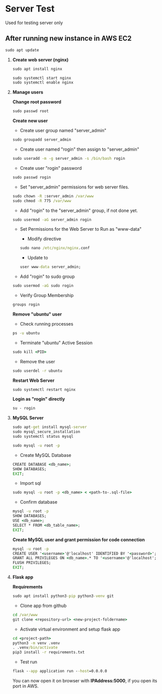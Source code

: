 # Server Test

Used for testing server only


## After running new instance in AWS EC2

```cmd
sudo apt update
```

1. **Create web server (nginx)**
   ```cmd
   sudo apt install nginx
   ```
   ```cmd
   sudo systemctl start nginx
   sudo systemctl enable nginx
   ```

2. **Manage users**
   
   **Change root password**

   ```cmd
   sudo passwd root
   ```

   **Create new user**

   * Create user group named "server_admin" 
   ```cmd
   sudo groupadd server_admin
   ```
   
   * Create user named "rogin" then assign to "server_admin" 
   ```cmd
   sudo useradd -m -g server_admin -s /bin/bash rogin
   ```
   
   * Create user "rogin" password 
   ```cmd
   sudo passwd rogin
   ```
   
   * Set "server_admin" permissions for web server files.
   ```cmd
   sudo chown -R :server_admin /var/www
   sudo chmod -R 775 /var/www
   ```
   
   * Add "rogin" to the "server_admin" group, if not done yet.
   ``` cmd
   sudo usermod -aG server_admin rogin
   ```
   
   * Set Permissions for the Web Server to Run as "www-data"
      * Modify directive
      ``` cmd
      sudo nano /etc/nginx/nginx.conf
      ```
      * Update to
      ``` cmd
      user www-data server_admin;
      ```
   
   * Add "rogin" to sudo group
   ``` cmd
   sudo usermod -aG sudo rogin
   ```
   
   * Verify Group Membership
   ``` cmd
   groups rogin
   ```

   **Remove "ubuntu" user**
   
   * Check running processes
   ``` cmd
   ps -u ubuntu
   ```

   * Terminate "ubuntu" Active Session
   ``` cmd
   sudo kill <PID>
   ```

   * Remove the user
   ``` cmd
   sudo userdel -r ubuntu
   ```

   **Restart Web Server**
   ``` cmd
   sudo systemctl restart nginx
   ```
  
   **Login as "rogin" directly**
   ``` cmd
   su - rogin
   ```

3. **MySQL Server**

   ``` cmd
   sudo apt-get install mysql-server
   sudo mysql_secure_installation
   sudo systemctl status mysql
   ```

   ``` cmd
   sudo mysql -u root -p
   ```

   * Create MySQL Database
   ``` cmd
   CREATE DATABASE <db_name>;
   SHOW DATABASES;
   EXIT;
   ```

   * Import sql
   ``` cmd
   sudo mysql -u root -p <db_name> < <path-to-.sql-file> 
   ```

   * Confirm database
   ``` cmd
   mysql -u root -p
   SHOW DATABASES;
   USE <db_name>;
   SELECT * FROM <db_table_name>;
   EXIT;
   ```
   
   **Create MySQL user and grant permission for code connection**
   ``` cmd
   mysql -u root -p
   CREATE USER '<username>'@'localhost' IDENTIFIED BY '<password>';
   GRANT ALL PRIVILEGES ON <db_name>.* TO '<username>'@'localhost';
   FLUSH PRIVILEGES;
   EXIT;
   ```
   
5. **Flask app**

   **Requirements**
   
   ``` cmd
   sudo apt install python3-pip python3-venv git
   ```

   * Clone app from github
   ``` cmd
   cd /var/www
   git clone <repository-url> <new-project-foldername>
   ```

   * Activate virtual environment and setup flask app
   ``` cmd
   cd <project-path>
   python3 -m venv .venv
   . .venv/bin/activate
   pip3 install -r requirements.txt
   ```

   * Test run
   ``` cmd
   flask --app application run --host=0.0.0.0
   ```
   You can now open it on browser with **IPAddress:5000**, if you open its port in AWS.
